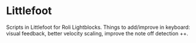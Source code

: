 # Littlefoot
Scripts in Littlefoot for Roli Lightblocks.
Things to add/improve in keyboard: visual feedback, better velocity scaling, improve the note off detection ++.
